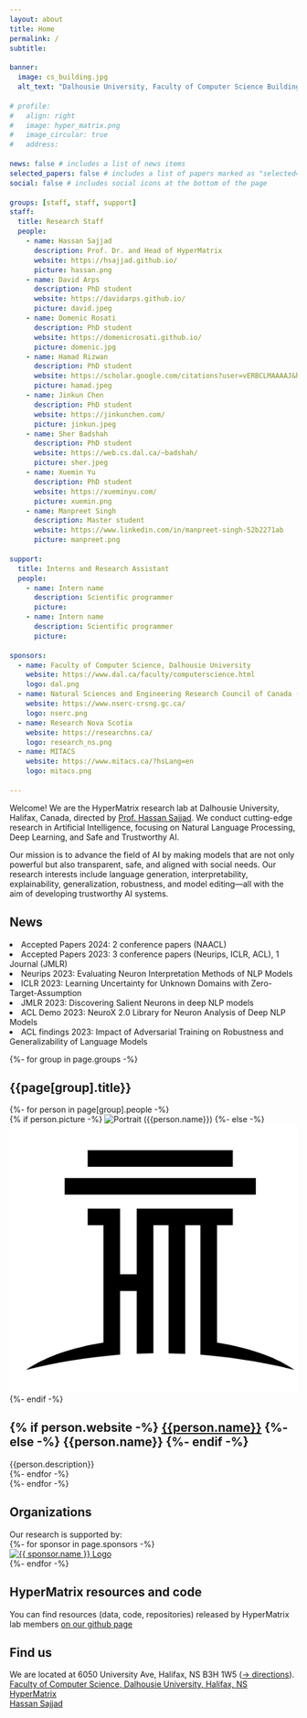 ```yaml
---
layout: about
title: Home
permalink: /
subtitle: 

banner:
  image: cs_building.jpg 
  alt_text: "Dalhousie University, Faculty of Computer Science Building"

# profile:
#   align: right
#   image: hyper_matrix.png
#   image_circular: true
#   address:

news: false # includes a list of news items
selected_papers: false # includes a list of papers marked as "selected={true}"
social: false # includes social icons at the bottom of the page

groups: [staff, staff, support]
staff:
  title: Research Staff
  people:
    - name: Hassan Sajjad
      description: Prof. Dr. and Head of HyperMatrix
      website: https://hsajjad.github.io/
      picture: hassan.png
    - name: David Arps
      description: PhD student
      website: https://davidarps.github.io/
      picture: david.jpeg
    - name: Domenic Rosati
      description: PhD student
      website: https://domenicrosati.github.io/
      picture: domenic.jpg
    - name: Hamad Rizwan
      description: PhD student
      website: https://scholar.google.com/citations?user=vERBCLMAAAAJ&hl=en
      picture: hamad.jpeg
    - name: Jinkun Chen
      description: PhD student
      website: https://jinkunchen.com/
      picture: jinkun.jpeg
    - name: Sher Badshah
      description: PhD student
      website: https://web.cs.dal.ca/~badshah/
      picture: sher.jpeg
    - name: Xuemin Yu
      description: PhD student
      website: https://xueminyu.com/
      picture: xuemin.png
    - name: Manpreet Singh
      description: Master student
      website: https://www.linkedin.com/in/manpreet-singh-52b2271ab
      picture: manpreet.png

support:
  title: Interns and Research Assistant
  people:
    - name: Intern name
      description: Scientific programmer
      picture: 
    - name: Intern name
      description: Scientific programmer
      picture: 

sponsors:
  - name: Faculty of Computer Science, Dalhousie University
    website: https://www.dal.ca/faculty/computerscience.html
    logo: dal.png
  - name: Natural Sciences and Engineering Research Council of Canada (NSERC)
    website: https://www.nserc-crsng.gc.ca/
    logo: nserc.png
  - name: Research Nova Scotia
    website: https://researchns.ca/
    logo: research_ns.png
  - name: MITACS
    website: https://www.mitacs.ca/?hsLang=en
    logo: mitacs.png

---
```


Welcome!
We are the HyperMatrix research lab at Dalhousie University, Halifax, Canada, directed by [Prof. Hassan Sajjad](https://hsajjad.github.io/). We conduct cutting-edge research in Artificial Intelligence, focusing on Natural Language Processing, Deep Learning, and Safe and Trustworthy AI.

Our mission is to advance the field of AI by making models that are not only powerful but also transparent, safe, and aligned with social needs. Our research interests include language generation, interpretability, explainability, generalization, robustness, and model editing—all with the aim of developing trustworthy AI systems.

<div class="projects">
  <h2 class="category">News</h2>
    <li>Accepted Papers 2024: 2 conference papers (NAACL)</li>
    <li>Accepted Papers 2023: 3 conference papers (Neurips, ICLR, ACL), 1 Journal (JMLR)</li>
    <li>Neurips 2023: Evaluating Neuron Interpretation Methods of NLP Models</li>
    <li>ICLR 2023: Learning Uncertainty for Unknown Domains with Zero-Target-Assumption</li>
    <li>JMLR 2023: Discovering Salient Neurons in deep NLP models</li>
    <li>ACL Demo 2023: NeuroX 2.0 Library for Neuron Analysis of Deep NLP Models</li>
    <li>ACL findings 2023: Impact of Adversarial Training on Robustness and Generalizability of Language Models</li>

{%- for group in page.groups -%}

  <h2 class="category">{{page[group].title}}</h2>
    <div class="grid">
      {%- for person in page[group].people -%}
          <article class="grid-item card">
            {% if person.picture -%}
              <img class="avatar" src="/assets/img/{{person.picture}}" alt="Portrait ({{person.name}})" width="auto" height="auto">
            {%- else -%}
              <img class="avatar" src="/assets/img/hyper_matrix.png" alt="Portrait ({{person.name}})" width="auto" height="auto">
            {%- endif -%}
          <div class="card-body">
            <!-- <h2 class="card-title">{{person.name}}</h2> -->
            <h2 class="card-title">
              {% if person.website -%}
                <a href="{{person.website}}">{{person.name}}</a>
              {%- else -%}
                {{person.name}}
              {%- endif -%}
            </h2>
            <div class="card-text">
              {{person.description}}
            </div>
            </div>
          </article>
      {%- endfor -%}
    </div>
  {%- endfor -%}

  <!-- <h2 class="category">Join Our Team</h2>
  Join us! <a href="/jobs">→Open positions</a> -->

  <h2 class="category">Organizations</h2>
    Our research is supported by:
  <div class="sponsors">
    {%- for sponsor in page.sponsors -%}
      <div class="sponsor-item">
        <a href="{{ sponsor.website }}" target="_blank">
          <img src="/assets/img/{{ sponsor.logo }}" alt="{{ sponsor.name }} Logo">
        </a>
      </div>
    {%- endfor -%}
  </div>

  <h2 class="category">HyperMatrix resources and code</h2>
  You can find resources (data, code, repositories) released by HyperMatrix lab members <a href="https://github.com/hypermatrixlab">on our github page</a>

  <!-- <h2 class="category">Organizations</h2>
  Our research is supported by:
  <ul>
    <li><a href="https://www.dal.ca/faculty/computerscience.html">Faculty of Computer Science, Dalhousie University</a></li>
    <li><a href="https://www.innovation.ca/">Canada Foundation for Innovation (CFI)</a></li>
    <li><a href="https://www.nserc-crsng.gc.ca/">Natural Sciences and Engineering Research Council of Canada (NSERC)</a></li>
    <li><a href="https://researchns.ca/">Research Nova Scotia</a></li>
    <li><a href="https://www.mitacs.ca/?hsLang=en">MITACS</a></li>
  </ul> -->

 <!-- TODO <img src="MCML_Logo.jpg" alt="MCML logo"/> -->

  <h2 class="category">Find us</h2>
  We are located at 6050 University Ave, Halifax, NS B3H 1W5 (<a href="/contact">→ directions</a>).<br/>
<a href="https://www.dal.ca/faculty/computerscience.html"><i class="fa fa-university" aria-hidden="true"></i> Faculty of Computer Science, Dalhousie University, Halifax, NS</a><br/>
<a href="https://github.com/hypermatrixlab"><i class="fab fa-github"></i> HyperMatrix</a><br/>
<a href="https://twitter.com/hassaan84s"><i class="fab fa-twitter"></i> Hassan Sajjad</a>

</div>
